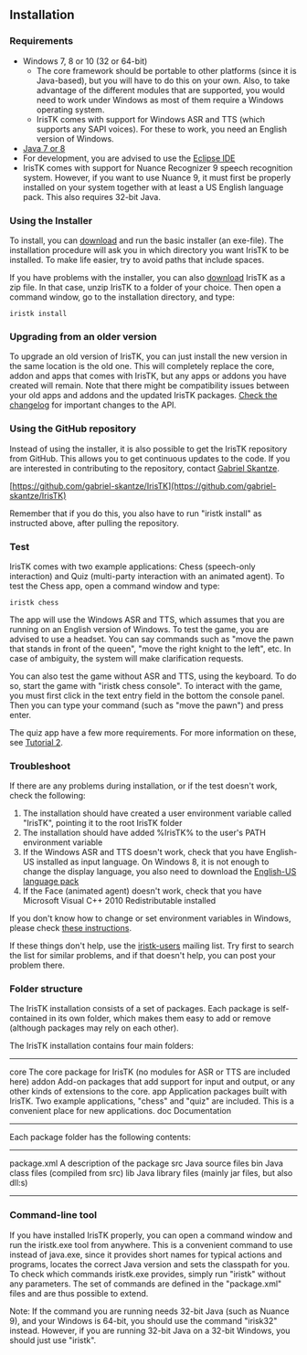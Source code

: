 ## Installation

### Requirements

* Windows 7, 8 or 10 (32 or 64-bit)
	* The core framework should be portable to other platforms (since it is Java-based), but you will have to do this on your own. Also, to take advantage of the different modules that are supported, you would need to work under Windows as most of them require a Windows operating system.
	* IrisTK comes with support for Windows ASR and TTS (which supports any SAPI voices). For these to work, you need an English version of Windows.
* [Java 7 or 8](https://www.java.com/en/download/)
* For development, you are advised to use the [Eclipse IDE](develop_in_eclipse.html)
* IrisTK comes with support for Nuance Recognizer 9 speech recognition system. However, if you want to use Nuance 9, it must first be properly installed on your system together with at least a US English language pack. This also requires 32-bit Java. 

###	Using the Installer 

To install, you can [download](download.html) and run the basic installer (an exe-file). The installation procedure will ask you in which directory you want IrisTK to be installed. To make life easier, try to avoid paths that include spaces.  

If you have problems with the installer, you can also [download](download.html) IrisTK as a zip file. In that case, unzip IrisTK to a folder of your choice. Then open a command window, go to the installation directory, and type:

```
iristk install
``` 

### Upgrading from an older version

To upgrade an old version of IrisTK, you can just install the new version in the same location is the old one. This will completely replace the core, addon and apps that comes with IrisTK, but any apps or addons you have created will remain. Note that there might be compatibility issues between your old apps and addons and the updated IrisTK packages. [Check the changelog](changelog.html) for important changes to the API.

### Using the GitHub repository

Instead of using the installer, it is also possible to get the IrisTK repository from GitHub. This allows you to get continuous updates to the code. If you are interested in contributing to the repository, contact [Gabriel Skantze](http://www.speech.kth.se/~gabriel/contact.html).

[https://github.com/gabriel-skantze/IrisTK](https://github.com/gabriel-skantze/IrisTK)

Remember that if you do this, you also have to run "iristk install" as instructed above, after pulling the repository. 

### Test

IrisTK comes with two example applications: Chess (speech-only interaction) and Quiz (multi-party interaction with an animated agent). To test the Chess app, open a command window and type: 

```
iristk chess
``` 

The app will use the Windows ASR and TTS, which assumes that you are running on an English version of Windows. To test the game, you are advised to use a headset. You can say commands such as "move the pawn that stands in front of the queen", "move the right knight to the left", etc. In case of ambiguity, the system will make clarification requests. 

You can also test the game without ASR and TTS, using the keyboard. To do so, start the game with "iristk chess console". To interact with the game, you must first click in the text entry field in the bottom the console panel. Then you can type your command (such as "move the pawn") and press enter. 

The quiz app have a few more requirements. For more information on these, see [Tutorial 2](tutorial_sitint.html).  

### Troubleshoot

If there are any problems during installation, or if the test doesn't work, check the following:

1. The installation should have created a user environment variable called "IrisTK", pointing it to the root IrisTK folder
2. The installation should have added %IrisTK% to the user's PATH environment variable
3. If the Windows ASR and TTS doesn't work, check that you have English-US installed as input language. On Windows 8, it is not enough to change the display language, you also need to download the [English-US language pack](http://windows.microsoft.com/en-us/windows/language-packs#lptabs=win8)
4. If the Face (animated agent) doesn't work, check that you have Microsoft Visual C++ 2010 Redistributable installed

If you don't know how to change or set environment variables in Windows, please check [these instructions](http://www.java.com/en/download/help/path.xml).

If these things don't help, use the [iristk-users](http://groups.google.com/group/iristk-users) mailing list. Try first to search the list for similar problems, and if that doesn't help, you can post your problem there. 

###	Folder structure

The IrisTK installation consists of a set of packages. Each package is self-contained in its own folder, which makes them easy to add or remove (although packages may rely on each other). 

The IrisTK installation contains four main folders:

----------  -----------------------
core        The core package for IrisTK (no modules for ASR or TTS are included here)
addon       Add-on packages that add support for input and output, or any other kinds of extensions to the core. 
app         Application packages built with IrisTK. Two example applications, "chess" and "quiz" are included. This is a convenient place for new applications.
doc			Documentation		
----------  -----------------------

Each package folder has the following contents:

----------   -----------------------
package.xml  A description of the package
src          Java source files
bin          Java class files (compiled from src)
lib          Java library files (mainly jar files, but also dll:s)
----------   -----------------------

### Command-line tool

If you have installed IrisTK properly, you can open a command window and run the iristk.exe tool from anywhere. This is a convenient command to use instead of java.exe, since it provides short names for typical actions and programs, locates the correct Java version and sets the classpath for you. To check which commands iristk.exe provides, simply run "iristk" without any parameters. The set of commands are defined in the "package.xml" files and are thus possible to extend.

Note: If the command you are running needs 32-bit Java (such as Nuance 9), and your Windows is 64-bit, you should use the command "irisk32" instead. However, if you are running 32-bit Java on a 32-bit Windows, you should just use "iristk". 
